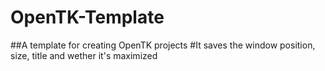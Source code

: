 # OpenTK-Template
##A template for creating OpenTK projects
#It saves the window position, size, title and wether it's maximized
